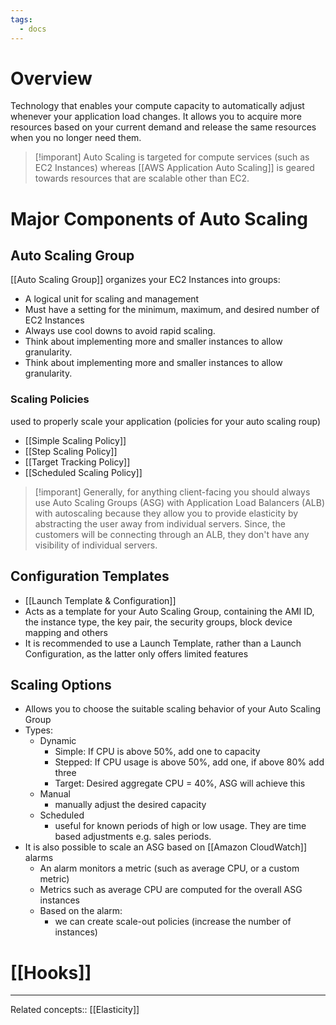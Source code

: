 ```yaml
---
tags:
  - docs
---
```

# Overview
Technology that enables your compute capacity to automatically adjust whenever your application load changes. It allows you to acquire more resources based on your current demand and release the same resources when you no longer need them. 

>[!imporant]
>Auto Scaling is targeted for compute services (such as EC2 Instances) whereas [[AWS Application Auto Scaling]] is geared towards resources that are scalable other than EC2.

# Major Components of Auto Scaling

## Auto Scaling Group
[[Auto Scaling Group]] organizes your EC2 Instances into groups:
- A logical unit for scaling and management
- Must have a setting for the minimum, maximum, and desired number of EC2 Instances
- Always use cool downs to avoid rapid scaling.
- Think about implementing more and smaller instances to allow granularity.
- Think about implementing more and smaller instances to allow granularity.

### Scaling Policies
used to properly scale your application (policies for your auto scaling roup)

- [[Simple Scaling Policy]]
- [[Step Scaling Policy]]
- [[Target Tracking Policy]]
- [[Scheduled Scaling Policy]]

>[!imporant]
>Generally, for anything client-facing you should always use Auto Scaling Groups (ASG) with Application Load Balancers (ALB) with autoscaling because they allow you to provide elasticity by abstracting the user away from individual servers. Since, the customers will be connecting through an ALB, they don't have any visibility of individual servers.


## Configuration Templates
- [[Launch Template & Configuration]]
- Acts as a template for your Auto Scaling Group, containing the AMI ID, the instance type, the key pair, the security groups, block device mapping and others
- It is recommended to use a Launch Template, rather than a Launch Configuration, as the latter only offers limited features

## Scaling Options
- Allows you to choose the suitable scaling behavior of your Auto Scaling Group
- Types:
	- Dynamic
		- Simple: If CPU is above 50%, add one to capacity
		- Stepped: If CPU usage is above 50%, add one, if above 80% add three 
		- Target: Desired aggregate CPU = 40%, ASG will achieve this
	- Manual
		- manually adjust the desired capacity
	- Scheduled
		- useful for known periods of high or low usage. They are time based adjustments e.g. sales periods.
- It is also possible to scale an ASG based on [[Amazon CloudWatch]] alarms
	- An alarm monitors a metric (such as average CPU, or a custom metric)
	- Metrics such as average CPU are computed for the overall ASG instances
	- Based on the alarm:
		- we can create scale-out policies (increase the number of instances)



# [[Hooks]]

___
Related concepts:: [[Elasticity]]



